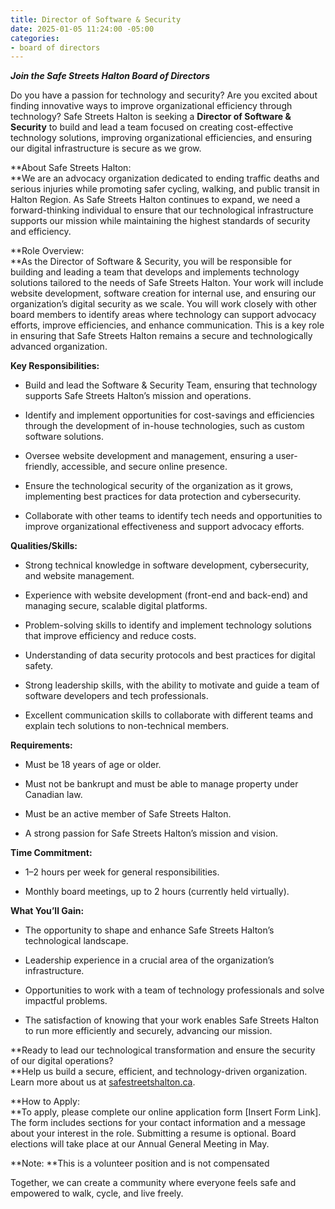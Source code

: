 ```yaml
---
title: Director of Software & Security
date: 2025-01-05 11:24:00 -05:00
categories:
- board of directors
---
```


***Join the Safe Streets Halton Board of Directors***

Do you have a passion for technology and security? Are you excited about finding innovative ways to improve organizational efficiency through technology? Safe Streets Halton is seeking a **Director of Software & Security** to build and lead a team focused on creating cost-effective technology solutions, improving organizational efficiencies, and ensuring our digital infrastructure is secure as we grow.

**About Safe Streets Halton:\
**We are an advocacy organization dedicated to ending traffic deaths and serious injuries while promoting safer cycling, walking, and public transit in Halton Region. As Safe Streets Halton continues to expand, we need a forward-thinking individual to ensure that our technological infrastructure supports our mission while maintaining the highest standards of security and efficiency.

**Role Overview:\
**As the Director of Software & Security, you will be responsible for building and leading a team that develops and implements technology solutions tailored to the needs of Safe Streets Halton. Your work will include website development, software creation for internal use, and ensuring our organization’s digital security as we scale. You will work closely with other board members to identify areas where technology can support advocacy efforts, improve efficiencies, and enhance communication. This is a key role in ensuring that Safe Streets Halton remains a secure and technologically advanced organization.

**Key Responsibilities:**

* Build and lead the Software & Security Team, ensuring that technology supports Safe Streets Halton’s mission and operations.

* Identify and implement opportunities for cost-savings and efficiencies through the development of in-house technologies, such as custom software solutions.

* Oversee website development and management, ensuring a user-friendly, accessible, and secure online presence.

* Ensure the technological security of the organization as it grows, implementing best practices for data protection and cybersecurity.

* Collaborate with other teams to identify tech needs and opportunities to improve organizational effectiveness and support advocacy efforts.

**Qualities/Skills:**

* Strong technical knowledge in software development, cybersecurity, and website management.

* Experience with website development (front-end and back-end) and managing secure, scalable digital platforms.

* Problem-solving skills to identify and implement technology solutions that improve efficiency and reduce costs.

* Understanding of data security protocols and best practices for digital safety.

* Strong leadership skills, with the ability to motivate and guide a team of software developers and tech professionals.

* Excellent communication skills to collaborate with different teams and explain tech solutions to non-technical members.

**Requirements:**

* Must be 18 years of age or older.

* Must not be bankrupt and must be able to manage property under Canadian law.

* Must be an active member of Safe Streets Halton.

* A strong passion for Safe Streets Halton’s mission and vision.

**Time Commitment:**

* 1–2 hours per week for general responsibilities.

* Monthly board meetings, up to 2 hours (currently held virtually).

**What You’ll Gain:**

* The opportunity to shape and enhance Safe Streets Halton’s technological landscape.

* Leadership experience in a crucial area of the organization’s infrastructure.

* Opportunities to work with a team of technology professionals and solve impactful problems.

* The satisfaction of knowing that your work enables Safe Streets Halton to run more efficiently and securely, advancing our mission.

**Ready to lead our technological transformation and ensure the security of our digital operations?\
**Help us build a secure, efficient, and technology-driven organization. Learn more about us at [safestreetshalton.ca](https://safestreetshalton.ca).

**How to Apply:\
**To apply, please complete our online application form \[Insert Form Link\]. The form includes sections for your contact information and a message about your interest in the role. Submitting a resume is optional. Board elections will take place at our Annual General Meeting in May.

**Note: **This is a volunteer position and is not compensated

Together, we can create a community where everyone feels safe and empowered to walk, cycle, and live freely.